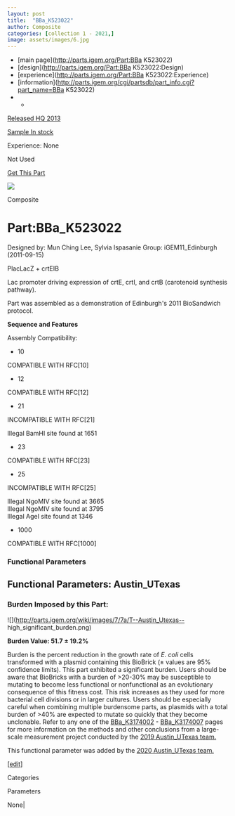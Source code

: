 ```yaml
---
layout: post
title:  "BBa_K523022"
author: Composite
categories: [collection 1 - 2021,] 
image: assets/images/6.jpg
---
```



  * [main page](http://parts.igem.org/Part:BBa K523022)
  * [design](http://parts.igem.org/Part:BBa K523022:Design)
  * [experience](http://parts.igem.org/Part:BBa K523022:Experience)
  * [information](http://parts.igem.org/cgi/partsdb/part_info.cgi?part_name=BBa K523022)
  *   * 

[Released HQ 2013](http://parts.igem.org/Help:Part_Status_Box)

[Sample In stock](http://parts.igem.org/Help:Part_Status_Box)

Experience: None

Not Used

[ Get This Part](http://parts.igem.org/partsdb/get_part.cgi?part=BBa_K523022)

![](http://parts.igem.org/images/partbypart/icon_composite.png)

Composite

# Part:BBa_K523022

Designed by: Mun Ching Lee, Sylvia Ispasanie   Group: iGEM11_Edinburgh
(2011-09-15)

PlacLacZ + crtEIB

Lac promoter driving expression of crtE, crtI, and crtB (carotenoid synthesis
pathway).

Part was assembled as a demonstration of Edinburgh's 2011 BioSandwich
protocol.

  
**Sequence and Features**

  

Assembly Compatibility:

  * 10

COMPATIBLE WITH RFC[10]

  * 12

COMPATIBLE WITH RFC[12]

  * 21

INCOMPATIBLE WITH RFC[21]

Illegal BamHI site found at 1651  

  * 23

COMPATIBLE WITH RFC[23]

  * 25

INCOMPATIBLE WITH RFC[25]

Illegal NgoMIV site found at 3665  
Illegal NgoMIV site found at 3795  
Illegal AgeI site found at 1346  

  * 1000

COMPATIBLE WITH RFC[1000]

  

### Functional Parameters

  

  

## Functional Parameters: Austin_UTexas

### Burden Imposed by this Part:

![](http://parts.igem.org/wiki/images/7/7a/T--Austin_Utexas--
high_significant_burden.png)

**Burden Value: 51.7 ± 19.2%**

Burden is the percent reduction in the growth rate of _E. coli_ cells
transformed with a plasmid containing this BioBrick (± values are 95%
confidence limits). This part exhibited a significant burden. Users should be
aware that BioBricks with a burden of >20-30% may be susceptible to mutating
to become less functional or nonfunctional as an evolutionary consequence of
this fitness cost. This risk increases as they used for more bacterial cell
divisions or in larger cultures. Users should be especially careful when
combining multiple burdensome parts, as plasmids with a total burden of >40%
are expected to mutate so quickly that they become unclonable. Refer to any
one of the [BBa_K3174002](http://parts.igem.org/Part:BBa_K3174002) \-
[BBa_K3174007](http://parts.igem.org/Part:BBa_K3174007) pages for more
information on the methods and other conclusions from a large-scale
measurement project conducted by the [2019 Austin_UTexas
team.](https://2019.igem.org/Team:Austin_UTexas)

This functional parameter was added by the [2020 Austin_UTexas
team.](https://2020.igem.org/Team:Austin_UTexas/Contribution)

[[edit](http://parts.igem.org/partsdb/part_info.cgi?part_name=BBa_K523022)]

Categories

Parameters

None|

